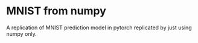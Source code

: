 # MNIST from numpy
A replication of MNIST prediction model in pytorch replicated by just using numpy only. 
